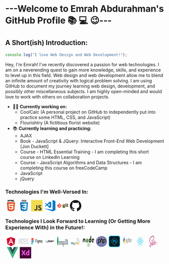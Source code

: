 # ---Welcome to Emrah Abdurahman's GitHub Profile :books: :computer: :wink:---

## A Short(ish) Introduction:

```js
console.log("I love Web Design and Web Development!");
```

Hey, I'm Emrah! I've recently discovered a passion for web technologies. I am on a neverending quest to gain more knowledge, skills,
and experience to level up in this field. Web design and web development allow me to blend an infinite amount of
creativity with logical problem solving. I am using GitHub to document my journey learning web design, development,
and possibly other miscellaneous subjects. I am highly open-minded and would love to work with others on collaboration
projects.

- 👨‍🔬 **Currently working on:**
  - CoolCalc (A personal project on GitHub to independently put into practice some HTML, CSS, and JavaScript)
  - Flourishtry (A fictitious florist website)
- 📚 **Currently learning and practicing:**
  - AJAX
  - Book - JavaScript & JQuery: Interactive Front-End Web Development [Jon Duckett]
  - Course - HTML Essential Training - I am completing this short course on LinkedIn Learning
  - Course - JavaScript Algorithms and Data Structures - I am completing this course on freeCodeCamp
  - JavaScript
  - jQuery

### Technologies I'm Well-Versed In:

<img align="left" alt="HTML5" width="36px" src="images/html.png">
<img align="left" alt="CSS3" width="36px" style="margin-left: 5px" src="images/css.png">
<img align="left" alt="JavaScript" width="36px" style="margin-left: 5px" src="images/javascript.png">
<img align="left" alt="Microsoft Visual Studio Code" width="36px" style="margin-left: 5px" src="images/visual-studio-code.png">
<img align="left" alt="Git" width="36px" style="margin-left: 5px" src="images/git.png">
<img align="left" alt="GitHub" width="36px" style="margin-left: 5px" src="images/github.png">

<br><br>

### Technologies I Look Forward to Learning (Or Getting More Experience With) in the Future!:

<img align="left" alt="Angular.js" width="36px" src="images/angularjs.png">
<img align="left" alt="Express.js" width="36px" style="margin-left: 5px" src="images/expressjs.png">
<img align="left" alt="Figma" width="36px" style="margin-left: 5px" src="images/figma.png">
<img align="left" alt="jQuery" width="36px" style="margin-left: 5px" src="images/jquery.png">
<img align="left" alt="MongoDB" width="36px" style="margin-left: 5px" src="images/mongodb.png">
<img align="left" alt="MySQL" width="36px" style="margin-left: 5px" src="images/mysql.png">
<img align="left" alt="Node.js" width="36px" style="margin-left: 5px" src="images/nodejs.png">
<img align="left" alt="PHP" width="36px" style="margin-left: 5px" src="images/php.png">
<img align="left" alt="Photoshop" width="36px" style="margin-left: 5px" src="images/photoshop.png">
<img align="left" alt="Python" width="36px" style="margin-left: 5px" src="images/python.png">
<img align="left" alt="React.js" width="36px" style="margin-left: 5px" src="images/reactjs.png">
<img align="left" alt="Sass" width="36px" style="margin-left: 5px" src="images/sass.png">
<img align="left" alt="Vue.js" width="36px" style="margin-left: 5px" src="images/vuejs.png">
<img align="left" alt="XD" width="36px" style="margin-left: 5px" src="images/xd.png">
